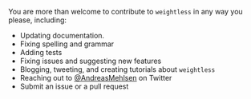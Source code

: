 You are more than welcome to contribute to `weightless` in any way you please, including:

* Updating documentation.
* Fixing spelling and grammar
* Adding tests
* Fixing issues and suggesting new features
* Blogging, tweeting, and creating tutorials about `weightless`
* Reaching out to [@AndreasMehlsen](https://twitter.com/AndreasMehlsen) on Twitter
* Submit an issue or a pull request